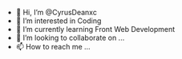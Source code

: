 - 👋 Hi, I’m @CyrusDeanxc
- 👀 I’m interested in Coding
- 🌱 I’m currently learning Front Web Development
- 💞️ I’m looking to collaborate on ...
- 📫 How to reach me ...

<!---
CyrusDeanxc/CyrusDeanxc is a ✨ special ✨ repository because its `README.md` (this file) appears on your GitHub profile.
You can click the Preview link to take a look at your changes.
--->
